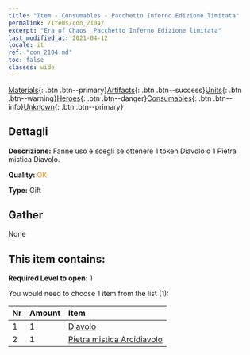 ```yaml
---
title: "Item - Consumables - Pacchetto Inferno Edizione limitata"
permalink: /Items/con_2104/
excerpt: "Era of Chaos  Pacchetto Inferno Edizione limitata"
last_modified_at: 2021-04-12
locale: it
ref: "con_2104.md"
toc: false
classes: wide
---
```

 [Materials](/it/Items/){: .btn .btn--primary}[Artifacts](/it/Items/Artifacts/){: .btn .btn--success}[Units](/it/Items/Units/){: .btn .btn--warning}[Heroes](/it/Items/Heroes/){: .btn .btn--danger}[Consumables](/it/Items/Consumables/){: .btn .btn--info}[Unknown](/it/Items/Unknown/){: .btn .btn--primary}

## Dettagli
 **Descrizione:** Fanne uso e scegli se ottenere 1 token Diavolo o 1 Pietra mistica Diavolo.

 **Quality:** <span style="color: #FF8C00">OK</span>

 **Type:** Gift

## Gather

  None

## This item contains:

 **Required Level to open:** 1

 You would need to choose 1 item from the list (1):

  | Nr | Amount |     Item    |
  |:---|:-------|:------------|
  | 1 | 1 | [Diavolo](/it/Items/unt_232/) | 
  | 2 | 1 | [Pietra mistica Arcidiavolo](/it/Items/unt_318/) | 
